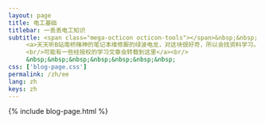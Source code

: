 ```yaml
---
layout: page
title: 电工基础
titlebar: 一丢丢电工知识
subtitle: <span class="mega-octicon octicon-tools"></span>&nbsp;&nbsp;
     <a>天天听B站南桥赌神的笔记本维修厮的绿波电龙，对这块很好奇，所以会找资料学习。
     <br/>可能有一些经授权的学习文章会转载到这里</a><br/>
     &nbsp;&nbsp;&nbsp;&nbsp;&nbsp;&nbsp;&nbsp; 
css: ['blog-page.css']
permalink: /zh/ee
lang: zh
keys: zh
---
```

{% include blog-page.html %}